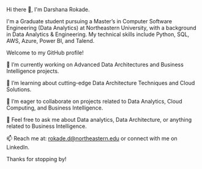 Hi there 👋, I'm Darshana Rokade.

I'm a Graduate student pursuing a Master’s in Computer Software Engineering (Data Analytics) at Northeastern University, with a background in Data Analytics & Engineering. My technical skills include Python, SQL, AWS, Azure, Power BI, and Talend.

Welcome to my GitHub profile!

🔭 I’m currently working on Advanced Data Architectures and Business Intelligence projects.

🌱 I’m learning about cutting-edge Data Architecture Techniques and Cloud Solutions.

👯 I’m eager to collaborate on projects related to Data Analytics, Cloud Computing, and Business Intelligence.

💬 Feel free to ask me about Data analytics, Data Architecture, or anything related to Business Intelligence.

📫 Reach me at: rokade.d@northeastern.edu or connect with me on LinkedIn.

Thanks for stopping by!
